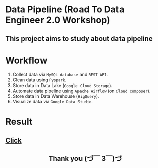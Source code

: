 # Data Pipeline (Road To Data Engineer 2.0 Workshop)
## This project aims to study about data pipeline

# Workflow
1. Collect data via `MySQL database` and `REST API`.
2. Clean data using `Pyspark`.
3. Store data in Data Lake (`Google Cloud Storage`). 
4. Automate data pipeline using `Apache Airflow` (on `Cloud composer`).
5. Store data in Data Warehouse (`BigQuery`).
6. Visualize data via `Google Data Studio`.
# Result
<a href="https://datastudio.google.com/s/vtfklLiURx8" target="_blank" rel="noopener">Click</a>
---
<h2><div align="center">Thank you (づ￣ 3￣)づ</div></h2>
